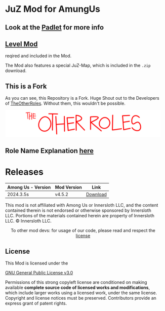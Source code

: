 # JuZ Mod for AmungUs

## Look at the [Padlet](https://padlet.com/niklaskeim/among-us-mod-v52klgwhl1whsjl1) for more info

## [Level Mod](https://levelimposter.net/)

  reqired and included in the Mod.

  The Mod also features a special JuZ-Map, which is included in the `.zip` download.

## This is a Fork

  As you can see, this Repository is a Fork. Huge Shout out to the Developers of [TheOtherRoles](https://github.com/TheOtherRolesAU/TheOtherRoles). Without them, this wouldn't be possible.

![TOR Logo](/RoleImages/TOR_logo.png)

## Role Name Explanation [here](Role_Info.md)

# Releases
| Among Us - Version| Mod Version | Link |
|----------|-------------|-----------------|
| 2024.3.5s| v4.5.2| [Download]([https://github.com/TheOtherRolesAU/TheOtherRoles/releases/download/v4.5.2/TheOtherRoles.zip](https://github.com/keimschleuder/JuZ_Mod/releases/tag/0.2.0))

  This mod is not affiliated with Among Us or Innersloth LLC, and the content contained therein is not endorsed or otherwise sponsored by Innersloth LLC. Portions of the materials contained herein are property of Innersloth LLC. © Innersloth LLC.</p>
  <p align="center">
    To other mod devs: for usage of our code, please read and respect the <a href="#License">license</a></p>
  
## License
  This Mod is licensed under the

  [GNU General Public License v3.0](https://github.com/TheOtherRolesAU/TheOtherRoles/blob/main/LICENSE)

  Permissions of this strong copyleft license are conditioned on making available **complete source code of licensed works and modifications**, which include larger works using a licensed work, under the same license. Copyright and license notices must be preserved. Contributors provide an express grant of patent rights.
